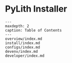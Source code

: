 # PyLith Installer


```{toctree}
---
maxdepth: 2
caption: Table of Contents
---
overview/index.md
install/index.md
configs/index.md
devenv/index.md
developer/index.md
```
